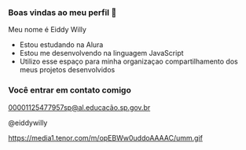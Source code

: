 ### Boas vindas ao meu perfil 💙

Meu nome é Eiddy Willy

- Estou estudando na Alura
- Estou me desenvolvendo na linguagem JavaScript
- Utilizo esse espaço para minha organizaçao compartilhamento dos meus projetos desenvolvidos

### Você entrar em contato comigo

00001125477957sp@al.educacão.sp.gov.br

@eiddywilly


https://media1.tenor.com/m/opEBWw0uddoAAAAC/umm.gif




































































































































































